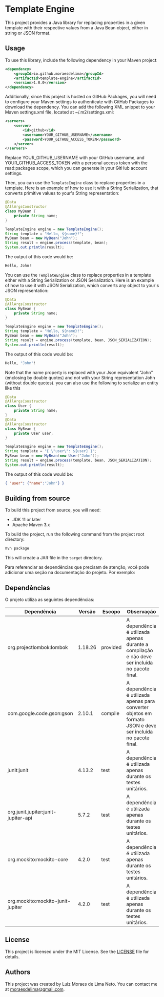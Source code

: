 
# Template Engine

This project provides a Java library for replacing properties in a given template with their respective values from a Java Bean object, either in string or JSON format.

## Usage

To use this library, include the following dependency in your Maven project:

```xml
<dependency>
    <groupId>io.github.moraesdelima</groupId>
    <artifactId>template-engine</artifactId>
    <version>1.0.0</version>
</dependency>
```

Additionally, since this project is hosted on GitHub Packages, you will need to configure your Maven settings to authenticate with GitHub Packages to download the dependency. You can add the following XML snippet to your Maven settings.xml file, located at ~/.m2/settings.xml:

```xml
<servers>
    <server>
        <id>github</id>
        <username>YOUR_GITHUB_USERNAME</username>
        <password>YOUR_GITHUB_ACCESS_TOKEN</password>
    </server>
</servers>
```

Replace YOUR_GITHUB_USERNAME with your GitHub username, and YOUR_GITHUB_ACCESS_TOKEN with a personal access token with the read:packages scope, which you can generate in your GitHub account settings.

Then, you can use the `TemplateEngine` class to replace properties in a template. Here is an example of how to use it with a String Serialization, that converts primitive values to your's String representation:

```java
@Data
@AllArgsConstructor
class MyBean {
    private String name;
}

TemplateEngine engine = new TemplateEngine();
String template = "Hello, ${name}!";
MyBean bean = new MyBean("John");
String result = engine.process(template, bean);
System.out.println(result);
```

The output of this code would be:

```bash
Hello, John!
```

You can use the `TemplateEngine` class to replace properties in a template either with a String Serialization or JSON Serialization. Here is an example of how to use it with JSON Serialization, which converts any object to your's JSON representation:

```java
@Data
@AllArgsConstructor
class MyBean {
    private String name;
}

TemplateEngine engine = new TemplateEngine();
String template = "Hello, ${name}!";
MyBean bean = new MyBean("John");
String result = engine.process(template, bean, JSON_SERIALIZATION);
System.out.println(result);
```

The output of this code would be:

```bash
Hello, "John"!
```

Note that the name property is replaced with your Json equivalent "John" (enclosing by double quotes) and not with your String representation John (without double quotes). you can also use the following to serialize an entity like this

```java
@Data
@AllArgsConstructor
class User {
    private String name;
}
@Data
@AllArgsConstructor
class MyBean {
    private User user;
}

TemplateEngine engine = new TemplateEngine();
String template = "{ \"user\": ${user} }";
MyBean bean = new MyBean(new User("John"));
String result = engine.process(template, bean, JSON_SERIALIZATION);
System.out.println(result);
```

The output of this code would be:

```json
{ "user": {"name":"John"} }
```

## Building from source

To build this project from source, you will need:

- JDK 11 or later
- Apache Maven 3.x

To build the project, run the following command from the project root directory:

```bash
mvn package
```

This will create a JAR file in the `target` directory.

Para referenciar as dependências que precisam de atenção, você pode adicionar uma seção na documentação do projeto. Por exemplo:

## Dependências

O projeto utiliza as seguintes dependências:

| Dependência | Versão | Escopo | Observação |
|-------------|--------|--------|------------|
| org.projectlombok:lombok | 1.18.26 | provided | A dependência é utilizada apenas durante a compilação e não deve ser incluída no pacote final. |
| com.google.code.gson:gson | 2.10.1 | compile | A dependência é utilizada apenas para converter objetos em formato JSON e deve ser incluída no pacote final. |
| junit:junit | 4.13.2 | test | A dependência é utilizada apenas durante os testes unitários. |
| org.junit.jupiter:junit-jupiter-api | 5.7.2 | test | A dependência é utilizada apenas durante os testes unitários. |
| org.mockito:mockito-core | 4.2.0 | test | A dependência é utilizada apenas durante os testes unitários. |
| org.mockito:mockito-junit-jupiter | 4.2.0 | test | A dependência é utilizada apenas durante os testes unitários. |

## License

This project is licensed under the MIT License. See the [LICENSE](LICENSE) file for details.

## Authors

This project was created by Luiz Moraes de Lima Neto. You can contact me at <moraesdelima@gmail.com>.

